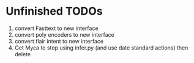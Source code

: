 # Unfinished TODOs

1. convert Fasttext to new interface
2. convert poly encoders to new interface
3. convert flair intent to new interface
4. Get Myca to stop using infer.py (and use date standard actions) then delete

